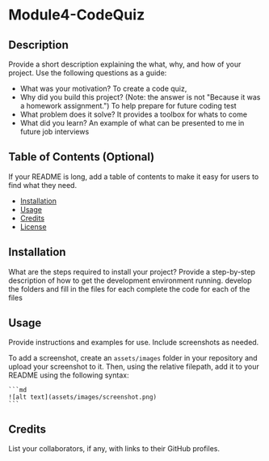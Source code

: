 # Module4-CodeQuiz
## Description
Provide a short description explaining the what, why, and how of your project. Use the following questions as a guide:
- What was your motivation? To create a code quiz,
- Why did you build this project? (Note: the answer is not "Because it was a homework assignment.") To help prepare for future coding test
- What problem does it solve? It provides a toolbox for whats to come
- What did you learn? An example of what can be presented to me in future job interviews
 
## Table of Contents (Optional)
If your README is long, add a table of contents to make it easy for users to find what they need.
- [Installation](#installation)
- [Usage](#usage)
- [Credits](#credits)
- [License](#license)
 
## Installation
What are the steps required to install your project? Provide a step-by-step description of how to get the development environment running.
develop the folders and fill in the files for each
complete the code for each of the files

 
## Usage
Provide instructions and examples for use. Include screenshots as needed.
 
To add a screenshot, create an `assets/images` folder in your repository and upload your screenshot to it. Then, using the relative filepath, add it to your README using the following syntax:
 
    ```md
    ![alt text](assets/images/screenshot.png)
    ```
 
## Credits
List your collaborators, if any, with links to their GitHub profiles.
